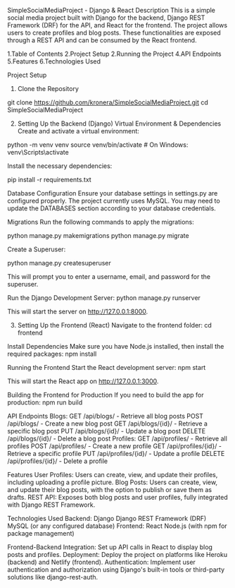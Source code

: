 SimpleSocialMediaProject - Django & React
Description
This is a simple social media project built with Django for the backend, Django REST Framework (DRF) for the API,
and React for the frontend. The project allows users to create profiles and blog posts. These functionalities are exposed through a REST API and can be consumed by the React frontend.

1.Table of Contents
2.Project Setup
2.Running the Project
4.API Endpoints
5.Features
6.Technologies Used

Project Setup
1. Clone the Repository

git clone https://github.com/kronera/SimpleSocialMediaProject.git
cd SimpleSocialMediaProject

2. Setting Up the Backend (Django)
Virtual Environment & Dependencies
Create and activate a virtual environment:

python -m venv venv
source venv/bin/activate    # On Windows: venv\Scripts\activate

Install the necessary dependencies:

pip install -r requirements.txt

Database Configuration
Ensure your database settings in settings.py are configured properly. The project currently uses MySQL. You may need to update the DATABASES section according to your database credentials.

Migrations
Run the following commands to apply the migrations:

python manage.py makemigrations
python manage.py migrate

Create a Superuser:

python manage.py createsuperuser

This will prompt you to enter a username, email, and password for the superuser.

Run the Django Development Server:
python manage.py runserver

This will start the server on http://127.0.0.1:8000.

3. Setting Up the Frontend (React)
Navigate to the frontend folder:
cd frontend

Install Dependencies
Make sure you have Node.js installed, then install the required packages:
npm install

Running the Frontend
Start the React development server:
npm start

This will start the React app on http://127.0.0.1:3000.

Building the Frontend for Production
If you need to build the app for production:
npm run build

API Endpoints
Blogs:
GET /api/blogs/ - Retrieve all blog posts
POST /api/blogs/ - Create a new blog post
GET /api/blogs/{id}/ - Retrieve a specific blog post
PUT /api/blogs/{id}/ - Update a blog post
DELETE /api/blogs/{id}/ - Delete a blog post
Profiles:
GET /api/profiles/ - Retrieve all profiles
POST /api/profiles/ - Create a new profile
GET /api/profiles/{id}/ - Retrieve a specific profile
PUT /api/profiles/{id}/ - Update a profile
DELETE /api/profiles/{id}/ - Delete a profile


Features
User Profiles: Users can create, view, and update their profiles, including uploading a profile picture.
Blog Posts: Users can create, view, and update their blog posts, with the option to publish or save them as drafts.
REST API: Exposes both blog posts and user profiles, fully integrated with Django REST Framework.


Technologies Used
Backend:
Django
Django REST Framework (DRF)
MySQL (or any configured database)
Frontend:
React
Node.js (with npm for package management)

Frontend-Backend Integration: Set up API calls in React to display blog posts and profiles.
Deployment: Deploy the project on platforms like Heroku (backend) and Netlify (frontend).
Authentication: Implement user authentication and authorization using Django's built-in tools or third-party solutions like django-rest-auth.
